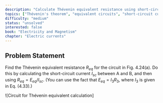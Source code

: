 ```yaml
---
description: "Calculate Thévenin equivalent resistance using short-circuit current"
topics: ["Thévenin's theorem", "equivalent circuits", "short-circuit current"]
difficulty: "medium"
status: "unsolved"
interested: false
book: "Electricity and Magnetism"
chapter: "Electric currents"
---
```


## Problem Statement
Find the Thévenin equivalent resistance $R_{eq}$ for the circuit in Fig. 4.24(a). Do this by calculating the short-circuit current $I_{sc}$ between A and B, and then using $R_{eq} = E_{eq}/I_{sc}$. (You can use the fact that $E_{eq} = I_3R_3$, where $I_3$ is given in Eq. (4.33).)

![Circuit for Thévenin equivalent calculation]
